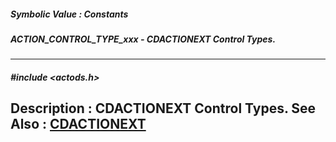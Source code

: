 ##### Symbolic Value : Constants
##### ACTION_CONTROL_TYPE_xxx - CDACTIONEXT Control Types.
---
##### #include <actods.h>
**Description :**
CDACTIONEXT Control Types.
**See Also :**
[CDACTIONEXT](D:/md_files/CDACTIONEXT.md)
---
